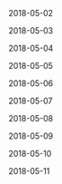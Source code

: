 2018-05-02

2018-05-03

2018-05-04

2018-05-05

2018-05-06

2018-05-07

2018-05-08

2018-05-09

2018-05-10

2018-05-11
